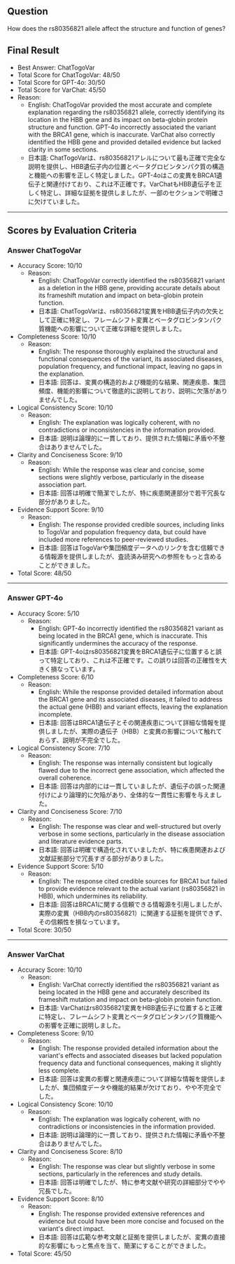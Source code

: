 ## Question

How does the rs80356821 allele affect the structure and function of genes?

## Final Result

- Best Answer: ChatTogoVar
- Total Score for ChatTogoVar: 48/50
- Total Score for GPT-4o: 30/50
- Total Score for VarChat: 45/50
- Reason:
  - English: ChatTogoVar provided the most accurate and complete explanation regarding the rs80356821 allele, correctly identifying its location in the HBB gene and its impact on beta-globin protein structure and function. GPT-4o incorrectly associated the variant with the BRCA1 gene, which is inaccurate. VarChat also correctly identified the HBB gene and provided detailed evidence but lacked clarity in some sections.
  - 日本語: ChatTogoVarは、rs80356821アレルについて最も正確で完全な説明を提供し、HBB遺伝子内の位置とベータグロビンタンパク質の構造と機能への影響を正しく特定しました。GPT-4oはこの変異をBRCA1遺伝子と関連付けており、これは不正確です。VarChatもHBB遺伝子を正しく特定し、詳細な証拠を提供しましたが、一部のセクションで明確さに欠けていました。

---

## Scores by Evaluation Criteria

### Answer ChatTogoVar
- Accuracy Score: 10/10
  - Reason: 
    - English: ChatTogoVar correctly identified the rs80356821 variant as a deletion in the HBB gene, providing accurate details about its frameshift mutation and impact on beta-globin protein function.
    - 日本語: ChatTogoVarは、rs80356821変異をHBB遺伝子内の欠失として正確に特定し、フレームシフト変異とベータグロビンタンパク質機能への影響について正確な詳細を提供しました。
- Completeness Score: 10/10
  - Reason: 
    - English: The response thoroughly explained the structural and functional consequences of the variant, its associated diseases, population frequency, and functional impact, leaving no gaps in the explanation.
    - 日本語: 回答は、変異の構造的および機能的な結果、関連疾患、集団頻度、機能的影響について徹底的に説明しており、説明に欠落がありませんでした。
- Logical Consistency Score: 10/10
  - Reason: 
    - English: The explanation was logically coherent, with no contradictions or inconsistencies in the information provided.
    - 日本語: 説明は論理的に一貫しており、提供された情報に矛盾や不整合はありませんでした。
- Clarity and Conciseness Score: 9/10
  - Reason: 
    - English: While the response was clear and concise, some sections were slightly verbose, particularly in the disease association part.
    - 日本語: 回答は明確で簡潔でしたが、特に疾患関連部分で若干冗長な部分がありました。
- Evidence Support Score: 9/10
  - Reason: 
    - English: The response provided credible sources, including links to TogoVar and population frequency data, but could have included more references to peer-reviewed studies.
    - 日本語: 回答はTogoVarや集団頻度データへのリンクを含む信頼できる情報源を提供しましたが、査読済み研究への参照をもっと含めることができました。
- Total Score: 48/50

---

### Answer GPT-4o
- Accuracy Score: 5/10
  - Reason: 
    - English: GPT-4o incorrectly identified the rs80356821 variant as being located in the BRCA1 gene, which is inaccurate. This significantly undermines the accuracy of the response.
    - 日本語: GPT-4oはrs80356821変異をBRCA1遺伝子に位置すると誤って特定しており、これは不正確です。この誤りは回答の正確性を大きく損なっています。
- Completeness Score: 6/10
  - Reason: 
    - English: While the response provided detailed information about the BRCA1 gene and its associated diseases, it failed to address the actual gene (HBB) and variant effects, leaving the explanation incomplete.
    - 日本語: 回答はBRCA1遺伝子とその関連疾患について詳細な情報を提供しましたが、実際の遺伝子（HBB）と変異の影響について触れておらず、説明が不完全でした。
- Logical Consistency Score: 7/10
  - Reason: 
    - English: The response was internally consistent but logically flawed due to the incorrect gene association, which affected the overall coherence.
    - 日本語: 回答は内部的には一貫していましたが、遺伝子の誤った関連付けにより論理的に欠陥があり、全体的な一貫性に影響を与えました。
- Clarity and Conciseness Score: 7/10
  - Reason: 
    - English: The response was clear and well-structured but overly verbose in some sections, particularly in the disease association and literature evidence parts.
    - 日本語: 回答は明確で構造化されていましたが、特に疾患関連および文献証拠部分で冗長すぎる部分がありました。
- Evidence Support Score: 5/10
  - Reason: 
    - English: The response cited credible sources for BRCA1 but failed to provide evidence relevant to the actual variant (rs80356821 in HBB), which undermines its reliability.
    - 日本語: 回答はBRCA1に関する信頼できる情報源を引用しましたが、実際の変異（HBB内のrs80356821）に関連する証拠を提供できず、その信頼性を損なっています。
- Total Score: 30/50

---

### Answer VarChat
- Accuracy Score: 10/10
  - Reason: 
    - English: VarChat correctly identified the rs80356821 variant as being located in the HBB gene and accurately described its frameshift mutation and impact on beta-globin protein function.
    - 日本語: VarChatはrs80356821変異をHBB遺伝子に位置すると正確に特定し、フレームシフト変異とベータグロビンタンパク質機能への影響を正確に説明しました。
- Completeness Score: 9/10
  - Reason: 
    - English: The response provided detailed information about the variant's effects and associated diseases but lacked population frequency data and functional consequences, making it slightly less complete.
    - 日本語: 回答は変異の影響と関連疾患について詳細な情報を提供しましたが、集団頻度データや機能的結果が欠けており、やや不完全でした。
- Logical Consistency Score: 10/10
  - Reason: 
    - English: The explanation was logically coherent, with no contradictions or inconsistencies in the information provided.
    - 日本語: 説明は論理的に一貫しており、提供された情報に矛盾や不整合はありませんでした。
- Clarity and Conciseness Score: 8/10
  - Reason: 
    - English: The response was clear but slightly verbose in some sections, particularly in the references and study details.
    - 日本語: 回答は明確でしたが、特に参考文献や研究の詳細部分でやや冗長でした。
- Evidence Support Score: 8/10
  - Reason: 
    - English: The response provided extensive references and evidence but could have been more concise and focused on the variant's direct impact.
    - 日本語: 回答は広範な参考文献と証拠を提供しましたが、変異の直接的な影響にもっと焦点を当て、簡潔にすることができました。
- Total Score: 45/50